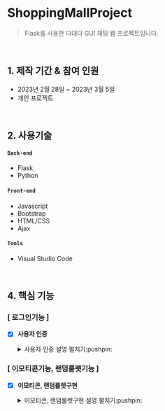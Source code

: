 # ShoppingMallProject
> Flask를 사용한 다대다 GUI 채팅 웹 프로젝트입니다.   

<br>

## 1. 제작 기간 & 참여 인원
+ 2023년 2월 28일 ~ 2023년 3월 5일
+ 개인 프로젝트

<br>

## 2. 사용기술

#### `Back-end`
+ Flask
+ Python

#### `Front-end`
+ Javascript
+ Bootstrap
+ HTML/CSS
+ Ajax

#### `Tools`
+ Visual Studio Code


<br>


## 4. 핵심 기능

### [ 로그인기능 ]


- [X] **사용자 인증** 
   <details>
    <summary> 사용자 인증 설명 펼치기:pushpin: </summary>
 
   <br>
  
   **[ 기능 설명 ]**   
   : 회원 가입을 할 수 있습니다.   
   : 로그인 이후, 회원 정보 수정을 할 수 있습니다.  
   : Spring Security를 사용하여 로그인을 할 수 있습니다.   
   : Spring Security Handler를 이용하여 로그인 성공, 실패, 접근제한을 처리합니다.

    **[ 상세 구조 ]**

    <img src = "https://user-images.githubusercontent.com/108513349/221596989-e4040604-5a5e-4ca0-b692-4a66f840c42d.PNG" width ="800px">

   </details>
  

### [ 이모티콘기능, 랜덤룰렛기능 ]   


- [X] **이모티콘, 랜덤룰렛구현**
  <details>
   <summary> 이모티콘, 랜덤룰렛구현 설명 펼치기:pushpin: </summary>
   
   <br>
  
   **[ 기능 설명 ]**    
  : 상품은 메인 **이미지가 필수**이며, 서브 이미지도 등록할 수 있습니다.   
  : 관리자만이 게시물을 등록, 수정, 삭제할 수 있으며, 누구나 조회할 수 있습니다.   
  
   **[ 상세 구조 ]**
   
   <img src = "https://user-images.githubusercontent.com/108513349/221596985-cf3691f4-3eca-443f-82ed-9b39bb16303d.PNG" width ="800px">
   
  
  </details>
  

  
